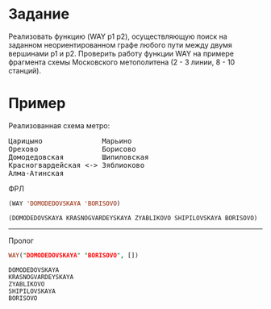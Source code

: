 Задание
=======
Реализовать функцию (WAY p1 p2), осуществляющую поиск на заданном неориентированном графе любого пути между двумя вершинами p1 и p2.
Проверить работу функции WAY на примере фрагмента схемы Московского метополитена (2 - 3 линии, 8 - 10 станций).

Пример
======
Реализованная схема метро:
<pre>
Царицыно              Марьино
Орехово               Борисово
Домодедовская         Шипиловская
Красногвардейская <-> Зяблиоково
Алма-Атинская
</pre>

ФРЛ
```lisp
(WAY 'DOMODEDOVSKAYA 'BORISOVO)
```
```
(DOMODEDOVSKAYA KRASNOGVARDEYSKAYA ZYABLIKOVO SHIPILOVSKAYA BORISOVO)
```
---
Пролог
```prolog
WAY("DOMODEDOVSKAYA" "BORISOVO", [])
```
```
DOMODEDOVSKAYA
KRASNOGVARDEYSKAYA
ZYABLIKOVO
SHIPILOVSKAYA
BORISOVO
```

